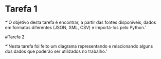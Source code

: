 # Tarefa 1

  *'O objetivo desta tarefa é encontrar, a partir das fontes disponíveis, dados em formatos diferentes (JSON, XML, CSV) e importá-los pelo Python.'
  
#Tarefa 2

  *'Nesta tarefa foi feito um diagrama representando e relacionando alguns dos dados que poderão ser utilizados no trabalho.'
  
